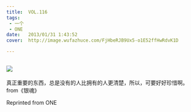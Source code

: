 ```yaml
---
title:	VOL.116
tags:
 - 一个
 - ONE
date:	2013/01/31 1:43:52
cover:	http://image.wufazhuce.com/FjHbeRJB9Ux5-o1E52ffHwRdvK1D

---
```

![](http://image.wufazhuce.com/FjHbeRJB9Ux5-o1E52ffHwRdvK1D)
---

真正重要的东西，总是没有的人比拥有的人更清楚，所以，可要好好珍惜啊。from《银魂》
 
Reprinted from ONE
